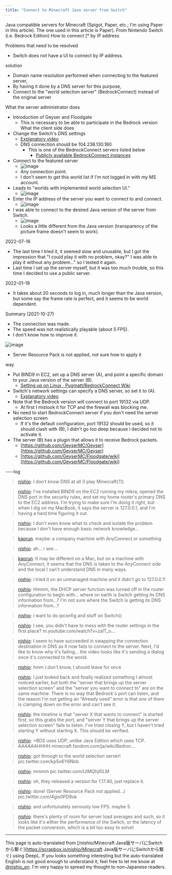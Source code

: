 ```yaml
---
title: "Connect to Minecraft Java server from Switch"
---
```


Java compatible servers for Minecraft (Spigot, Paper, etc.; I'm using Paper in this article). The one used in this article is Paper).
From Nintendo Switch (i.e. Bedrock Edition)
How to connect [* by IP address

Problems that need to be resolved
- Switch does not have a UI to connect by IP address.

solution
- Domain name resolution performed when connecting to the featured server,
- By having it done by a DNS server for this purpose,
- Connect to the "world selection server" (BedrockConnect) instead of the original server

What the server administrator does
- Introduction of Geyser and Floodgate
    - This is necessary to be able to participate in the Bedrock version
What the client side does
- Change the Switch's DNS settings
    - [Explanatory video](https://www.youtube.com/watch?app=desktop&v=zalT_oR1nPM)
    - DNS connection should be 104.238.130.180
        - This is one of the BedrockConnect servers listed below
            - [Publicly available BedrockConnect instances](https://github.com/Pugmatt/BedrockConnect#publicly-available-bedrockconnect-instances)
- Connect to the featured server
    - ![image](https://gyazo.com/1a31de1139167725abdf73f9205c54cb/thumb/1000)
    - Any connection point.
    - I don't seem to get this world list if I'm not logged in with my MS account.
- Leads to "worlds with implemented world selection UI."
    - ![image](https://gyazo.com/0e0f2f932317037fbfcb93dee5e21c4c/thumb/1000)
- Enter the IP address of the server you want to connect to and connect.
    - ![image](https://gyazo.com/605932dfe098a4bcab696f1f03fda435/thumb/1000)
- I was able to connect to the desired Java version of the server from Switch.
    - ![image](https://gyazo.com/2a07e89f65088fe383fed96a002515f4/thumb/1000)
    - Looks a little different from the Java version (transparency of the picture frame doesn't seem to work).

2022-07-16
- The last time I tried it, it seemed slow and unusable, but I got the impression that "I could play it with no problem, okay?" I was able to play it without any problem..." so I tested it again.
- Last time I set up the server myself, but it was too much trouble, so this time I decided to use a public server.

2022-01-19
- It takes about 20 seconds to log in, much longer than the Java version, but some say the frame rate is perfect, and it seems to be world dependent.

Summary (2021-10-27)
- The connection was made.
- The speed was not realistically playable (about 5 FPS).
- I don't know how to improve it.

![image](https://gyazo.com/8374c001060f835727f5aff6ccc4043a/thumb/1000)
- Server Resource Pack is not applied, not sure how to apply it

way
- Put BIND9 in EC2, set up a DNS server (A), and point a specific domain to your Java version of the server (B).
    - [Setting up on Linux · Pugmatt/BedrockConnect Wiki](https://github.com/Pugmatt/BedrockConnect/wiki/Setting-up-on-Linux)
- Switch's network settings can specify a DNS server, so set it to (A).
    - [Explanatory video](https://www.youtube.com/watch?app=desktop&v=zalT_oR1nPM)
- Note that the Bedrock version will connect to port 19132 via UDP.
    - At first I mistook it for TCP and the firewall was blocking me.
- No need to start BedrockConnect server if you don't need the server selection screen
    - If it's the default configuration, port 19132 should be used, so it should clash with (B), I didn't go too deep because I decided not to activate it.
- The server (B) has a plugin that allows it to receive Bedrock packets.
    - [https://github.com/GeyserMC/Geyser](https://github.com/GeyserMC/Geyser)
    - [https://github.com/GeyserMC/Floodgate/wiki](https://github.com/GeyserMC/Floodgate/wiki)

----log
> [nishio](https://twitter.com/nishio/status/1453246991853621259): I don't know DNS at all (I play Minecraft(?))

> [nishio](https://twitter.com/nishio/status/1453248083354136584): I've installed BIND9 on the EC2 running my mikra, opened the DNS port in the security rules, and set my home router's primary DNS to the EC2 address. I'm trying to make sure I'm doing it right, but when I dig on my MacBook, it says the server is 127.0.0.1, and I'm having a hard time figuring it out.

> [nishio](https://twitter.com/nishio/status/1453248966611644420): I don't even know what to check and isolate the problem because I don't have enough basic network knowledge...

> [kaorun](https://twitter.com/kaorun/status/1453253521344761856): maybe: a company machine with AnyConnect or something

> [nishio](https://twitter.com/nishio/status/1453254117237968903): ah... i see...

> [kaorun](https://twitter.com/kaorun/status/1453254477415387139): It may be different on a Mac, but on a machine with AnyConnect, it seems that the DNS is taken to the AnyConnect side and the local I can't understand DNS in many ways.

> [nishio](https://twitter.com/nishio/status/1453256949051674632): i tried it on an unmanaged machine and it didn't go to 127.0.0.1!

> [nishio](https://twitter.com/nishio/status/1453258106977275909): Hmmm, the DHCP server function was turned off in the router configuration to begin with... where on earth is Switch getting its DNS information from...? I'm not sure where the Switch is getting its DNS information from...?

> [nishio](https://twitter.com/nishio/status/1453258225218899972): i want to do ipconfig and stuff on Switch()

> [nishio](https://twitter.com/nishio/status/1453258650437537794): I see, you didn't have to mess with the router settings in the first place?
> m.youtube.com/watch?v=zalT_o…

> [nishio](https://twitter.com/nishio/status/1453262905756078085): I seem to have succeeded in swapping the connection destination in DNS as it now fails to connect to the server. Next, I'd like to know why it's failing... the video looks like it's sending a dialog once it's connected to the world.

> [nishio](https://twitter.com/nishio/status/1453265751440347143): hmm I don't know, I should leave for once

> [nishio](https://twitter.com/nishio/status/1453291426519867403): I just looked back and finally realized something I almost noticed earlier, but both the "server that brings up the server selection screen" and the "server you want to connect to" are on the same machine. There is no way that Bedrock's port can listen, and the reason I'm not getting an "Already used" error is that one of them is clamping down on the error and can't see it.

> [nishio](https://twitter.com/nishio/status/1453292205792243720): the timeline is that "server X that wants to connect" is started first, so this grabs the port, and "server Y that brings up the server selection screen" fails to listen. I've tried closing Y, but I haven't tried starting Y without starting X. This should be verified.

> [nishio](https://twitter.com/nishio/status/1453302861937393681): >BDS uses UDP, unlike Java Edition which uses TCP.
> AAAAAAHHHH
> minecraft.fandom.com/ja/wiki/Bedroc…

> [nishio](https://twitter.com/nishio/status/1453304155234254848): got through to the world selection server! pic.twitter.com/kp5x6Y6Nbb

> [nishio](https://twitter.com/nishio/status/1453304776674926593): mmmm pic.twitter.com/UlMQhjl0LM

> [nishio](https://twitter.com/nishio/status/1453305501157105666): oh, they released a version for 1.17.40, just replace it.

> [nishio](https://twitter.com/nishio/status/1453308334560346112): done! (Server Resource Pack not applied...) pic.twitter.com/4gis0PD9ok

> [nishio](https://twitter.com/nishio/status/1453312156678586375): and unfortunately seriously low FPS. maybe 5.

> [nishio](https://twitter.com/nishio/status/1453314577790234626): there's plenty of room for server load averages and such, so it looks like it's either the performance of the Switch, or the latency of the packet conversion, which is a bit too easy to solve!
---
This page is auto-translated from [/nishio/Minecraft Java版サーバにSwitchから繋ぐ](https://scrapbox.io/nishio/Minecraft Java版サーバにSwitchから繋ぐ) using DeepL. If you looks something interesting but the auto-translated English is not good enough to understand it, feel free to let me know at [@nishio_en](https://twitter.com/nishio_en). I'm very happy to spread my thought to non-Japanese readers.